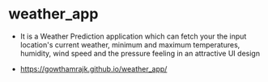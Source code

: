 # weather_app

- It is a Weather Prediction application which can fetch your the input location's current weather, minimum and maximum temperatures, humidity, wind speed and the pressure feeling in an attractive UI design

- https://gowthamrajk.github.io/weather_app/

